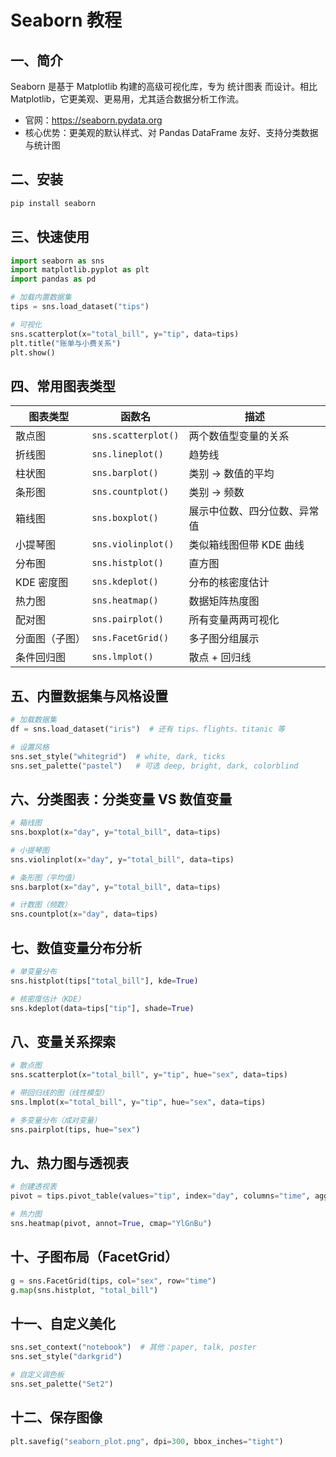 # Seaborn 教程

## 一、简介

Seaborn 是基于 Matplotlib 构建的高级可视化库，专为 统计图表 而设计。相比 Matplotlib，它更美观、更易用，尤其适合数据分析工作流。

+ 官网：https://seaborn.pydata.org
+ 核心优势：更美观的默认样式、对 Pandas DataFrame 友好、支持分类数据与统计图

##  二、安装

```bash
pip install seaborn
```

## 三、快速使用

```python
import seaborn as sns
import matplotlib.pyplot as plt
import pandas as pd

# 加载内置数据集
tips = sns.load_dataset("tips")

# 可视化
sns.scatterplot(x="total_bill", y="tip", data=tips)
plt.title("账单与小费关系")
plt.show()
```

## 四、常用图表类型

| 图表类型       | 函数名                | 描述                          |
|----------------|-----------------------|-------------------------------|
| 散点图         | `sns.scatterplot()`   | 两个数值型变量的关系         |
| 折线图         | `sns.lineplot()`      | 趋势线                       |
| 柱状图         | `sns.barplot()`       | 类别 → 数值的平均             |
| 条形图         | `sns.countplot()`     | 类别 → 频数                  |
| 箱线图         | `sns.boxplot()`       | 展示中位数、四分位数、异常值 |
| 小提琴图       | `sns.violinplot()`    | 类似箱线图但带 KDE 曲线       |
| 分布图         | `sns.histplot()`      | 直方图                       |
| KDE 密度图     | `sns.kdeplot()`       | 分布的核密度估计             |
| 热力图         | `sns.heatmap()`       | 数据矩阵热度图               |
| 配对图         | `sns.pairplot()`      | 所有变量两两可视化           |
| 分面图（子图） | `sns.FacetGrid()`     | 多子图分组展示               |
| 条件回归图     | `sns.lmplot()`        | 散点 + 回归线                |


## 五、内置数据集与风格设置

```python
# 加载数据集
df = sns.load_dataset("iris")  # 还有 tips、flights、titanic 等

# 设置风格
sns.set_style("whitegrid")  # white, dark, ticks
sns.set_palette("pastel")   # 可选 deep, bright, dark, colorblind
```

## 六、分类图表：分类变量 VS 数值变量

```python
# 箱线图
sns.boxplot(x="day", y="total_bill", data=tips)

# 小提琴图
sns.violinplot(x="day", y="total_bill", data=tips)

# 条形图（平均值）
sns.barplot(x="day", y="total_bill", data=tips)

# 计数图（频数）
sns.countplot(x="day", data=tips)
```

## 七、数值变量分布分析

```python
# 单变量分布
sns.histplot(tips["total_bill"], kde=True)

# 核密度估计（KDE）
sns.kdeplot(data=tips["tip"], shade=True)
```

## 八、变量关系探索

```python
# 散点图
sns.scatterplot(x="total_bill", y="tip", hue="sex", data=tips)

# 带回归线的图（线性模型）
sns.lmplot(x="total_bill", y="tip", hue="sex", data=tips)

# 多变量分布（成对变量）
sns.pairplot(tips, hue="sex")
```

##  九、热力图与透视表

```python
# 创建透视表
pivot = tips.pivot_table(values="tip", index="day", columns="time", aggfunc="mean")

# 热力图
sns.heatmap(pivot, annot=True, cmap="YlGnBu")
```

##  十、子图布局（FacetGrid）

```python
g = sns.FacetGrid(tips, col="sex", row="time")
g.map(sns.histplot, "total_bill")
```

## 十一、自定义美化

```python
sns.set_context("notebook")  # 其他：paper, talk, poster
sns.set_style("darkgrid")

# 自定义调色板
sns.set_palette("Set2")
```

##  十二、保存图像

```python
plt.savefig("seaborn_plot.png", dpi=300, bbox_inches="tight")
```

